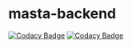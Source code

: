 # masta-backend
[![Codacy Badge](https://api.codacy.com/project/badge/Grade/071f502d3659405ba2c7fda6718c6ae3)](https://app.codacy.com/gh/BuildForSDGCohort2/masta-backend?utm_source=github.com&utm_medium=referral&utm_content=BuildForSDGCohort2/masta-backend&utm_campaign=Badge_Grade_Dashboard)
[![Codacy Badge](https://app.codacy.com/project/badge/Grade/3457a45d57534930a42215d32c1f6328)](https://www.codacy.com/gh/BuildForSDGCohort2/masta-frontend?utm_source=github.com&amp;utm_medium=referral&amp;utm_content=BuildForSDGCohort2/masta-frontend&amp;utm_campaign=Badge_Grade)
